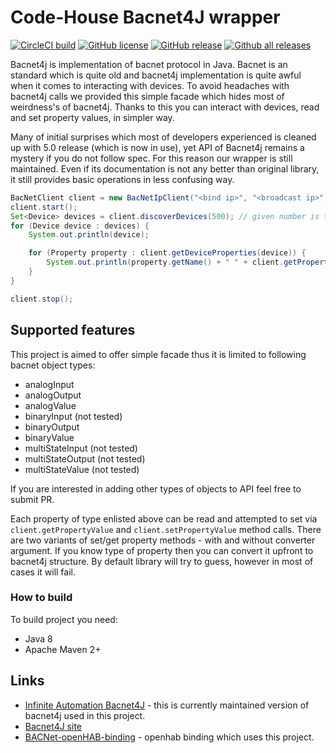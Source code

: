 # Code-House Bacnet4J wrapper

[![CircleCI build](	https://img.shields.io/circleci/project/github/Code-House/bacnet4j-wrapper.svg)](https://circleci.com/gh/Code-House/bacnet4j-wrapper/)
[![GitHub license](https://img.shields.io/github/license/Code-House/bacnet4j-wrapper.svg)](https://github.com/Code-House/bacnet4j-wrapper/blob/master/LICENSE)
[![GitHub release](https://img.shields.io/github/release/Code-House/bacnet4j-wrapper.svg)](https://GitHub.com/Code-House/bacnet4j-wrapper/releases/)
[![Github all releases](https://img.shields.io/github/downloads/Code-House/bacnet4j-wrapper/total.svg)](https://GitHub.com/Code-House/bacnet4j-wrapper/releases/)

Bacnet4j is implementation of bacnet protocol in Java. Bacnet is an standard which is quite old and bacnet4j implementation
is quite awful when it comes to interacting with devices. To avoid headaches with bacnet4j calls we provided this simple
facade which hides most of weirdness's of bacnet4j. Thanks to this you can interact with devices, read and set property values,
in simpler way.

Many of initial surprises which most of developers experienced is cleaned up with 5.0 release (which is now in use), yet
API of Bacnet4j remains a mystery if you do not follow spec.
For this reason our wrapper is still maintained. Even if its documentation is not any better than original library, it still
provides basic operations in less confusing way. 

```java
BacNetClient client = new BacNetIpClient("<bind ip>", "<broadcast ip>", <client device id>);
client.start();
Set<Device> devices = client.discoverDevices(500); // given number is timeout in millis
for (Device device : devices) {
    System.out.println(device);

    for (Property property : client.getDeviceProperties(device)) {
        System.out.println(property.getName() + " " + client.getPropertyValue(property));
    }
}

client.stop();
```

## Supported features

This project is aimed to offer simple facade thus it is limited to following bacnet object types:

* analogInput
* analogOutput
* analogValue
* binaryInput (not tested)
* binaryOutput
* binaryValue
* multiStateInput (not tested)
* multiStateOutput (not tested)
* multiStateValue (not tested)

If you are interested in adding other types of objects to API feel free to submit PR.

Each property of type enlisted above can be read and attempted to set via `client.getPropertyValue` and `client.setPropertyValue` method calls. There are two variants of set/get property methods - with and without converter argument. If you know type of property then you can convert it upfront to bacnet4j structure. By default library will try to guess, however in most of cases it will fail.

### How to build

To build project you need:
* Java 8
* Apache Maven 2+

## Links

* [Infinite Automation Bacnet4J](https://github.com/infiniteautomation/BACnet4J) - this is currently maintained version of bacnet4j used in this project.
* [Bacnet4J site](http://bacnet.sourceforge.net)
* [BACNet-openHAB-binding](https://github.com/openhab/org.openhab.binding.bacnet) - openhab binding which uses this project.
